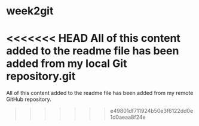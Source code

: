 # week2git

<<<<<<< HEAD
All of this content added to the readme file has been added from my local Git repository.git
=======
All of this content added to the readme file has been added from my remote GitHub repository.
>>>>>>> e49801df711924b50e3f6122dd0e1d0aeaa8f24e
